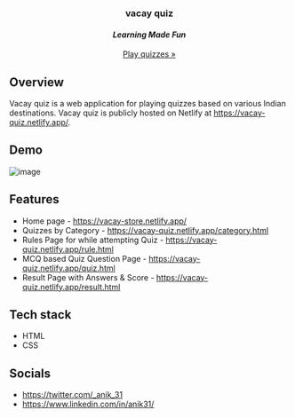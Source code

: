<h3 align="center">vacay quiz</h3>
<h4 align="center"><i>Learning Made Fun</i></h4>
<p align="center"><a href="https://vacay-quiz.netlify.app">Play quizzes »</a></p>

## Overview
Vacay quiz is a web application for playing quizzes based on various Indian destinations. Vacay quiz is publicly hosted on Netlify at https://vacay-quiz.netlify.app/.

## Demo
![image](https://user-images.githubusercontent.com/56336326/154799966-7213f9cc-d502-4b3b-8387-a7e8de89af89.png)

## Features
- Home page - https://vacay-store.netlify.app/
- Quizzes by Category - https://vacay-quiz.netlify.app/category.html
- Rules Page for while attempting Quiz - https://vacay-quiz.netlify.app/rule.html
- MCQ based Quiz Question Page - https://vacay-quiz.netlify.app/quiz.html
- Result Page with Answers & Score - https://vacay-quiz.netlify.app/result.html

## Tech stack
* HTML
* CSS

## Socials
* https://twitter.com/_anik_31
* https://www.linkedin.com/in/anik31/
